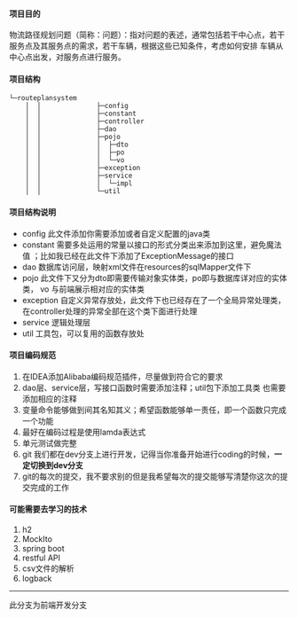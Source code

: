 #### 项目目的
物流路径规划问题（简称：问题）：指对问题的表述，通常包括若干中心点，若干服务点及其服务点的需求，若干车辆，根据这些已知条件，考虑如何安排
车辆从中心点出发，对服务点进行服务。
#### 项目结构
```$xslt
└─routeplansystem
    │  │              ├─config
    │  │              ├─constant
    │  │              ├─controller
    │  │              ├─dao
    │  │              ├─pojo
    │  │              │  ├─dto
    │  │              │  ├─po
    │  │              │  └─vo
    │  │              ├─exception
    │  │              ├─service
    │  │              │  └─impl
    │  │              └─util
```
#### 项目结构说明
- config 此文件添加你需要添加或者自定义配置的java类
- constant 需要多处运用的常量以接口的形式分类出来添加到这里，避免魔法值
；比如我已经在此文件下添加了ExceptionMessage的接口
- dao 数据库访问层，映射xml文件在resources的sqlMapper文件下
- pojo 此文件下又分为dto即需要传输对象实体类，po即与数据库详对应的实体类，
vo 与前端展示相对应的实体类
- exception 自定义异常存放处，此文件下也已经存在了一个全局异常处理类，
在controller处理的异常全部在这个类下面进行处理
- service 逻辑处理层
- util 工具包，可以复用的函数存放处
#### 项目编码规范
1. 在IDEA添加Alibaba编码规范插件，尽量做到符合它的要求
2. dao层、service层，写接口函数时需要添加注释；util包下添加工具类
也需要添加相应的注释
3. 变量命令能够做到间其名知其义；希望函数能够单一责任，即一个函数只完成一个功能
4. 最好在编码过程是使用lamda表达式
5. 单元测试做完整
6. git 我们都在dev分支上进行开发，记得当你准备开始进行coding的时候，**一定切换到dev分支**
7. git的每次的提交，我不要求别的但是我希望每次的提交能够写清楚你这次的提交完成的工作
#### 可能需要去学习的技术
1. h2
2. MockIto
3. spring boot
4. restful API
5. csv文件的解析
6. logback

--------------

此分支为前端开发分支










